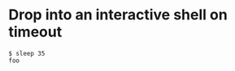 # Drop into an interactive shell on timeout

```shell-session tesh-session="foo"
$ sleep 35
foo
```

